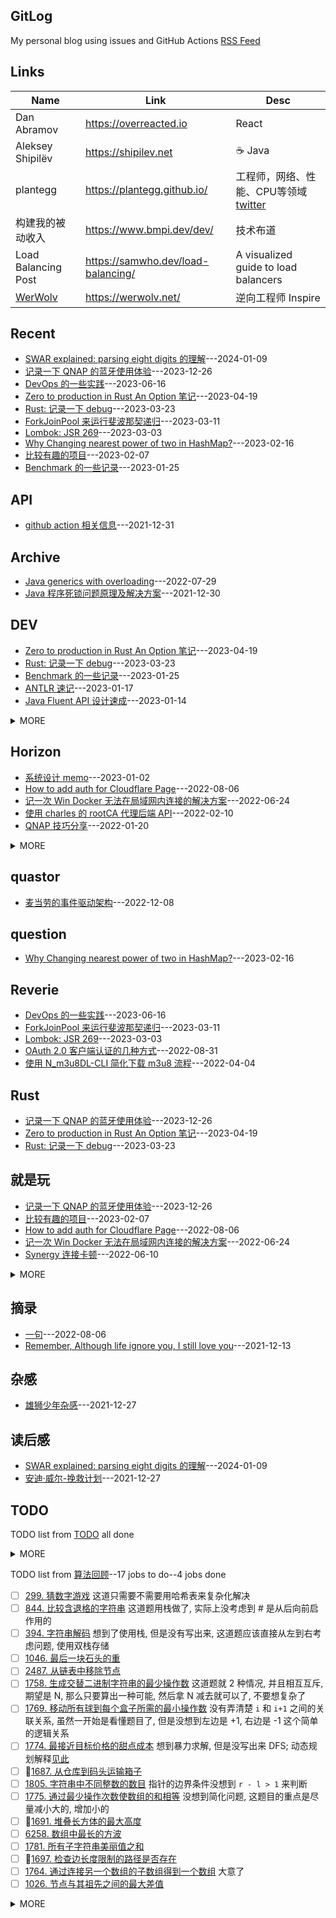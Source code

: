 ## GitLog
My personal blog using issues and GitHub Actions [RSS Feed](https://bxb100.github.io/feed.xml)
## Links
| Name | Link | Desc |
| ---- | ---- | ---- |
| Dan Abramov | https://overreacted.io | React |
| Aleksey Shipilëv | https://shipilev.net | ☕ Java |
| plantegg | https://plantegg.github.io/ | 工程师，网络、性能、CPU等领域 [twitter](https://twitter.com/plantegg) |
| 构建我的被动收入 | https://www.bmpi.dev/dev/ | 技术布道 |
| Load Balancing Post | https://samwho.dev/load-balancing/ | A visualized guide to load balancers |
| [WerWolv](https://github.com/WerWolv) | https://werwolv.net/ | 逆向工程师 Inspire |

## Recent
- [SWAR explained: parsing eight digits 的理解](https://github.com/bxb100/bxb100.github.io/issues/43)---2024-01-09
- [记录一下 QNAP 的蓝牙使用体验](https://github.com/bxb100/bxb100.github.io/issues/42)---2023-12-26
- [DevOps 的一些实践](https://github.com/bxb100/bxb100.github.io/issues/41)---2023-06-16
- [Zero to production in Rust An Option 笔记](https://github.com/bxb100/bxb100.github.io/issues/40)---2023-04-19
- [Rust: 记录一下 debug](https://github.com/bxb100/bxb100.github.io/issues/37)---2023-03-23
- [ForkJoinPool 来运行斐波那契递归](https://github.com/bxb100/bxb100.github.io/issues/36)---2023-03-11
- [Lombok: JSR 269](https://github.com/bxb100/bxb100.github.io/issues/35)---2023-03-03
- [Why Changing nearest power of two in HashMap?](https://github.com/bxb100/bxb100.github.io/issues/34)---2023-02-16
- [比较有趣的项目](https://github.com/bxb100/bxb100.github.io/issues/33)---2023-02-07
- [Benchmark 的一些记录](https://github.com/bxb100/bxb100.github.io/issues/32)---2023-01-25

## API
- [github action 相关信息](https://github.com/bxb100/bxb100.github.io/issues/7)---2021-12-31


## Archive
- [Java generics with overloading](https://github.com/bxb100/bxb100.github.io/issues/20)---2022-07-29
- [Java 程序死锁问题原理及解决方案](https://github.com/bxb100/bxb100.github.io/issues/6)---2021-12-30


## DEV
- [Zero to production in Rust An Option 笔记](https://github.com/bxb100/bxb100.github.io/issues/40)---2023-04-19
- [Rust: 记录一下 debug](https://github.com/bxb100/bxb100.github.io/issues/37)---2023-03-23
- [Benchmark 的一些记录](https://github.com/bxb100/bxb100.github.io/issues/32)---2023-01-25
- [ANTLR 速记](https://github.com/bxb100/bxb100.github.io/issues/31)---2023-01-17
- [Java Fluent API 设计速成](https://github.com/bxb100/bxb100.github.io/issues/30)---2023-01-14
<details><summary>MORE</summary>

- [麦当劳的事件驱动架构](https://github.com/bxb100/bxb100.github.io/issues/27)---2022-12-08
- [NIO 和 Reactor 理解(待补充)](https://github.com/bxb100/bxb100.github.io/issues/26)---2022-09-28
- [使用 MutationObserver 写法来获取页面元素](https://github.com/bxb100/bxb100.github.io/issues/24)---2022-09-23
- [How to add auth for Cloudflare Page](https://github.com/bxb100/bxb100.github.io/issues/21)---2022-08-06
- [Java generics with overloading](https://github.com/bxb100/bxb100.github.io/issues/20)---2022-07-29
- [Amazon SP API 获取 listing item 的正确方式](https://github.com/bxb100/bxb100.github.io/issues/19)---2022-07-20
- [Amazon SP program signature problem](https://github.com/bxb100/bxb100.github.io/issues/17)---2022-06-14
- [How to use FluentBit multiline](https://github.com/bxb100/bxb100.github.io/issues/15)---2022-04-17
- [实现 TDD 的一些方法](https://github.com/bxb100/bxb100.github.io/issues/14)---2022-04-06
</details>


## Horizon
- [系统设计 memo](https://github.com/bxb100/bxb100.github.io/issues/29)---2023-01-02
- [How to add auth for Cloudflare Page](https://github.com/bxb100/bxb100.github.io/issues/21)---2022-08-06
- [记一次 Win Docker 无法在局域网内连接的解决方案](https://github.com/bxb100/bxb100.github.io/issues/18)---2022-06-24
- [使用 charles 的 rootCA  代理后端 API](https://github.com/bxb100/bxb100.github.io/issues/10)---2022-02-10
- [QNAP 技巧分享](https://github.com/bxb100/bxb100.github.io/issues/9)---2022-01-20
<details><summary>MORE</summary>

- [Dropover 自定义操作的一些 Tips](https://github.com/bxb100/bxb100.github.io/issues/8)---2022-01-18
</details>


## quastor
- [麦当劳的事件驱动架构](https://github.com/bxb100/bxb100.github.io/issues/27)---2022-12-08


## question
- [Why Changing nearest power of two in HashMap?](https://github.com/bxb100/bxb100.github.io/issues/34)---2023-02-16


## Reverie
- [DevOps 的一些实践](https://github.com/bxb100/bxb100.github.io/issues/41)---2023-06-16
- [ForkJoinPool 来运行斐波那契递归](https://github.com/bxb100/bxb100.github.io/issues/36)---2023-03-11
- [Lombok: JSR 269](https://github.com/bxb100/bxb100.github.io/issues/35)---2023-03-03
- [OAuth 2.0 客户端认证的几种方式](https://github.com/bxb100/bxb100.github.io/issues/23)---2022-08-31
- [使用 N_m3u8DL-CLI 简化下载 m3u8 流程](https://github.com/bxb100/bxb100.github.io/issues/13)---2022-04-04


## Rust
- [记录一下 QNAP 的蓝牙使用体验](https://github.com/bxb100/bxb100.github.io/issues/42)---2023-12-26
- [Zero to production in Rust An Option 笔记](https://github.com/bxb100/bxb100.github.io/issues/40)---2023-04-19
- [Rust: 记录一下 debug](https://github.com/bxb100/bxb100.github.io/issues/37)---2023-03-23


## 就是玩
- [记录一下 QNAP 的蓝牙使用体验](https://github.com/bxb100/bxb100.github.io/issues/42)---2023-12-26
- [比较有趣的项目](https://github.com/bxb100/bxb100.github.io/issues/33)---2023-02-07
- [How to add auth for Cloudflare Page](https://github.com/bxb100/bxb100.github.io/issues/21)---2022-08-06
- [记一次 Win Docker 无法在局域网内连接的解决方案](https://github.com/bxb100/bxb100.github.io/issues/18)---2022-06-24
- [Synergy 连接卡顿](https://github.com/bxb100/bxb100.github.io/issues/16)---2022-06-10
<details><summary>MORE</summary>

- [QNAP 技巧分享](https://github.com/bxb100/bxb100.github.io/issues/9)---2022-01-20
</details>


## 摘录
- [一句](https://github.com/bxb100/bxb100.github.io/issues/22)---2022-08-06
- [Remember, Although life ignore you, I still love you](https://github.com/bxb100/bxb100.github.io/issues/3)---2021-12-13


## 杂感
- [雄狮少年杂感](https://github.com/bxb100/bxb100.github.io/issues/5)---2021-12-27


## 读后感
- [SWAR explained: parsing eight digits 的理解](https://github.com/bxb100/bxb100.github.io/issues/43)---2024-01-09
- [安迪·威尔-挽救计划](https://github.com/bxb100/bxb100.github.io/issues/4)---2021-12-27

## TODO
TODO list from [TODO](https://github.com/bxb100/bxb100.github.io/issues/38) all done
<details><summary>MORE</summary>

- [x] 完成 PDF 文本的解析, 参考
</details>

TODO list from [算法回顾](https://github.com/bxb100/bxb100.github.io/issues/28)--17 jobs to do--4 jobs done
- [ ] [299. 猜数字游戏](https://leetcode.cn/problems/bulls-and-cows/description/) 这道只需要不需要用哈希表来复杂化解决
- [ ] [844. 比较含退格的字符串](https://leetcode.cn/problems/backspace-string-compare/) 这道题用栈做了, 实际上没考虑到 # 是从后向前启作用的
- [ ] [394. 字符串解码](https://leetcode.cn/problems/decode-string/description/) 想到了使用栈, 但是没有写出来, 这道题应该直接从左到右考虑问题, 使用双栈存储
- [ ] [1046. 最后一块石头的重](https://leetcode.cn/problems/last-stone-weight/description)
- [ ] [2487. 从链表中移除节点](https://leetcode.cn/problems/remove-nodes-from-linked-list/)
- [ ] [1758. 生成交替二进制字符串的最少操作数](https://leetcode.cn/problems/minimum-changes-to-make-alternating-binary-string/description/) 这道题就 2 种情况, 并且相互互斥, 期望是 N, 那么只要算出一种可能, 然后拿 N 减去就可以了, 不要想复杂了
- [ ] [1769. 移动所有球到每个盒子所需的最小操作数](https://leetcode.cn/problems/minimum-number-of-operations-to-move-all-balls-to-each-box/description/) 没有弄清楚 `i` 和 `i+1` 之间的关联关系, 虽然一开始是看懂题目了, 但是没想到左边是 +1, 右边是 -1 这个简单的逻辑关系
- [ ] [1774. 最接近目标价格的甜点成本](https://leetcode.cn/problems/closest-dessert-cost/description/) 想到暴力求解, 但是没写出来 DFS; 动态规划解释[见此](./doc/Q1774解释.md)
- [ ] 🧩[1687. 从仓库到码头运输箱子](https://leetcode.cn/problems/delivering-boxes-from-storage-to-ports/description/)
- [ ] [1805. 字符串中不同整数的数目](https://leetcode.cn/problems/number-of-different-integers-in-a-string/description/) 指针的边界条件没想到 `r - l > 1` 来判断
- [ ] [1775. 通过最少操作次数使数组的和相等](https://leetcode.cn/problems/equal-sum-arrays-with-minimum-number-of-operations/description/) 没想到简化问题, 这题目的重点是尽量减小大的, 增加小的
- [ ] 🧩[1691. 堆叠长方体的最大高度](https://leetcode.cn/problems/maximum-height-by-stacking-cuboids/description/?orderBy=most_votes)
- [ ] [6258. 数组中最长的方波](https://leetcode.cn/problems/longest-square-streak-in-an-array/description/)
- [ ] [1781. 所有子字符串美丽值之和](https://leetcode.cn/problems/sum-of-beauty-of-all-substrings/description/?orderBy=most_votes)
- [ ] 🧩[1697. 检查边长度限制的路径是否存在](https://leetcode.cn/problems/checking-existence-of-edge-length-limited-paths/description/)
- [ ] [1764. 通过连接另一个数组的子数组得到一个数组](https://leetcode.cn/problems/form-array-by-concatenating-subarrays-of-another-array/description/) 大意了
- [ ] [1026. 节点与其祖先之间的最大差值](https://leetcode.cn/problems/maximum-difference-between-node-and-ancestor/description/)
<details><summary>MORE</summary>

- [x] [1796. 字符串中第二大的数字](https://leetcode.cn/problems/second-largest-digit-in-a-string/description/) 第二大, 不是第二个最大的
- [x] [1832. 判断句子是否为全字母句](https://leetcode.cn/problems/check-if-the-sentence-is-pangram/description/)
- [x] [1945. 字符串转化后的各位数字之和](https://leetcode.cn/problems/sum-of-digits-of-string-after-convert/) 重复做
- [x] [1785. 构成特定和需要添加的最少元素](https://leetcode.cn/problems/minimum-elements-to-add-to-form-a-given-sum/description/)
</details>

